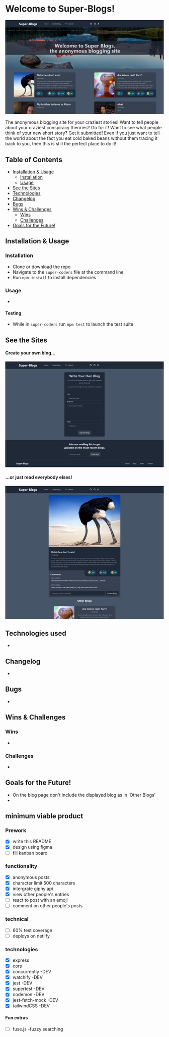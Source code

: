 # Welcome to Super-Blogs!

![Screenshot](src/images/indexHTML.png)

The anonymous blogging site for your craziest stories!
Want to tell people about your craziest conspiracy theories? Go for it!
Want to see what people think of your new short story? Get it submitted!
Even if you just want to tell the world about the fact you eat cold baked beans without them tracing it back to you, then this is still the perfect place to do it!

## Table of Contents

- [Installation & Usage](#installation--usage)
  - [Installation](#installation)
  - [Usage](#usage)
- [See the Sites](#see-the-sites)
- [Technologies](#technologies)
- [Changelog](#changelog)
- [Bugs](#bugs)
- [Wins & Challenges](#wins--challenges)
  - [Wins](#wins)
  - [Challenges](#challenges)
- [Goals for the Future!](#goals-for-the-future)

## Installation & Usage

### Installation

- Clone or download the repo
- Navigate to the `super-coders` file at the command line
- Run `npm install` to install dependencies

### Usage

-

#### Testing

- While in `super-coders` run `npm test` to launch the test suite

## See the Sites

#### Create your own blog...

![Screenshot](src/images/createBlogHTML.png)

#### ...or just read everybody elses!

![Screenshot](src/images/blogHTML.png)

## Technologies used

-

## Changelog

-

## Bugs

-

## Wins & Challenges

### Wins

-

### Challenges

-

## Goals for the Future!

- On the blog page don't include the displayed blog as in 'Other Blogs'
-

## minimum viable product

### Prework

- [x] write this README
- [x] design using figma
- [ ] fill kanban board

### functionality

- [x] anonymous posts
- [x] character limit 500 characters
- [x] intergrate giphy api
- [x] view other people's entries
- [ ] react to post with an emoji
- [ ] comment on other people's posts

### technical

- [ ] 60% test coverage
- [ ] deploys on netlify

### technologies

- [x] express
- [x] cors
- [x] concurrently -DEV
- [x] watchify -DEV
- [x] jest -DEV
- [x] supertest -DEV
- [x] nodemon -DEV
- [x] jest-fetch-mock -DEV
- [x] tailwindCSS -DEV

#### Fun extras

- [ ] fuse.js -fuzzy searching
